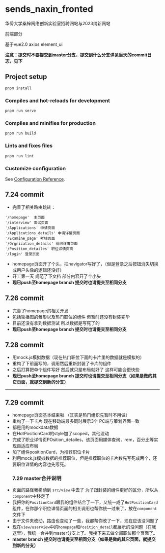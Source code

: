 # sends_naxin_fronted

华侨大学桑梓网络创新实验室招聘网站与2023纳新网站

前端部分

基于vue2.0 axios element_ui

**注意：提交时不要提交到master分支，提交到什么分支详见当天的commit日志，见下**

## Project setup
```
pnpm install
```

### Compiles and hot-reloads for development
```
pnpm run serve
```

### Compiles and minifies for production
```
pnpm run build
```

### Lints and fixes files
```
pnpm run lint
```

### Customize configuration
See [Configuration Reference](https://cli.vuejs.org/config/).

## 	7.24 commit

- 完善了相关路由跳转：

```
'/homepage'  主页面 
'/interview' 面试页面
'/Applications' 申请页面
'/Applications_details' 申请详情页面
'/Examine_page'	考核页面
'/Orgnization_details' 组织详情页面
'/Position_detailes' 职位详情页面
'/login' 登录页面
```

- homepage页面开了个头，把navigator写好了，（但是登录之后按钮消失切换成用户头像的逻辑还没好）
- 开工第一天 规范了下文档 部分内容开了个小头
- **现已push至homepage branch 提交时也请提交至相同分支**

## 	7.26 commit

- 完善了homepage的相关开发
- 包括轮播图的雏形以及热门职位的组件 但暂时还没有封装完毕
- 目前还没有拿到数据测试 所以数据是写死了的
- **现已push至homepage branch 提交时也请提交至相同分支**

## 7.28 commit

- 用mock.js模拟数据（现在热门职位下面的卡片里的数据就是模拟的）
- 重构了下前面写的，调用然后重新封装了卡片的组件
- 之后打算把单个组件写好 然后就只是布局就好了 这样可能会更快些
- **现已push至homepage branch 提交时也请提交至相同分支（如果是做的其它页面，就提交到新的分支）**
----
## 	7.29 commit

- homepage页面基本结束啦 （其实是热门组织先暂时不用做）
- 重构了一下卡片 现在移动端最多同时展示3个 PC端与策划界面一致
- 都是用的mockdata数据
- 在HotPositionCard的style加了scoped，其他没动
- 完成了职业详情页POsition_detailes，该页面用媒体查询，rem，百分比等实现自适应布局
- 加了组件positionCard，为推荐职位卡片
- 利用mock.js模拟数据的推荐职位，但是推荐职位的卡片数先写死成两个，还要职位详情的内容也先写死。
  ### 7.29 master合并说明
- 页面的路径我移动到 `src/view` 中去了 为了跟封装的组件更好的区分，所以从`component`中移走了
- 我把你的`PositionCard`跟我的组件结合了一下，又统一成了`HotPositionCard`组件，在你那个职位详情页面的相关调用也帮你统一过来了，放在`component`文件下
- 由于文件夹改动，路由也变动了一些，我都帮你改了一下，现在应该没问题了
- 现在`view/userview`中的`homepage`和`Position_detail`都展示的没问题（在我这里），我统一合并到master分支上了。我接下来去做全部职位那个页面了。
- **master branch 提交时也请提交至相同分支（如果是做的其它页面，就提交到新的分支）**
